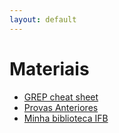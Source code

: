 ```yaml
---
layout: default
---
```


# Materiais

- [GREP cheat sheet](https://staff.washington.edu/weller/grep.html)
- [Provas Anteriores](assets/provas-anteriores.tar.gz)
- [Minha biblioteca IFB](https://www.ifb.edu.br/espaco-do-estudante/noticias/29605-minha-biblioteca-possibilita-acesso-a-acervos-digitais-para-comunidade-do-ifb)
